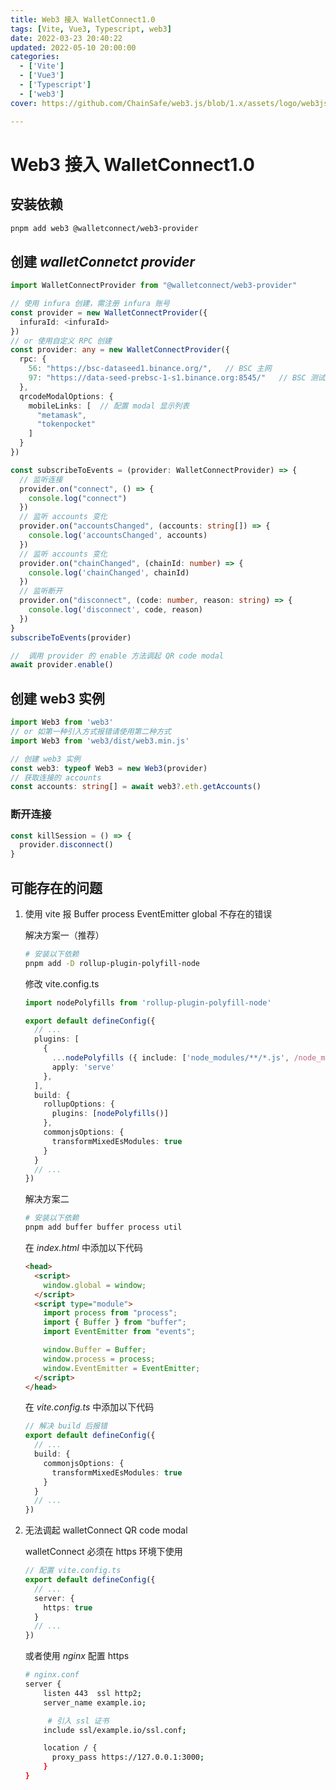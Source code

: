 ```yaml
---
title: Web3 接入 WalletConnect1.0
tags: [Vite, Vue3, Typescript, web3]
date: 2022-03-23 20:40:22
updated: 2022-05-10 20:00:00
categories: 
  - ['Vite']
  - ['Vue3']
  - ['Typescript']
  - ['web3']
cover: https://github.com/ChainSafe/web3.js/blob/1.x/assets/logo/web3js.jpg?raw=true

---
```


# Web3 接入 WalletConnect1.0



## 安装依赖

``` sh
pnpm add web3 @walletconnect/web3-provider
```

## 创建 *walletConnetct provider*

``` ts
import WalletConnectProvider from "@walletconnect/web3-provider"

// 使用 infura 创建，需注册 infura 账号
const provider = new WalletConnectProvider({
  infuraId: <infuraId>
})
// or 使用自定义 RPC 创建
const provider: any = new WalletConnectProvider({
  rpc: {
    56: "https://bsc-dataseed1.binance.org/",	// BSC 主网
    97: "https://data-seed-prebsc-1-s1.binance.org:8545/"	// BSC 测试网
  },
  qrcodeModalOptions: {
    mobileLinks: [	// 配置 modal 显示列表
      "metamask",
      "tokenpocket"
    ]
  }
})

const subscribeToEvents = (provider: WalletConnectProvider) => {
  // 监听连接
  provider.on("connect", () => {
    console.log("connect")
  })
  // 监听 accounts 变化
  provider.on("accountsChanged", (accounts: string[]) => {
    console.log('accountsChanged', accounts)
  })
  // 监听 accounts 变化
  provider.on("chainChanged", (chainId: number) => {
    console.log('chainChanged', chainId)
  })
  // 监听断开
  provider.on("disconnect", (code: number, reason: string) => {
    console.log('disconnect', code, reason)
  })
}
subscribeToEvents(provider)

//  调用 provider 的 enable 方法调起 QR code modal
await provider.enable()
```

## 创建 web3 实例

``` ts
import Web3 from 'web3'
// or 如第一种引入方式报错请使用第二种方式
import Web3 from 'web3/dist/web3.min.js'

// 创建 web3 实例
const web3: typeof Web3 = new Web3(provider)
// 获取连接的 accounts
const accounts: string[] = await web3?.eth.getAccounts()
```

### 断开连接

``` ts
const killSession = () => {
  provider.disconnect()
}
```



## 可能存在的问题

1. 使用 vite 报 Buffer process EventEmitter global 不存在的错误

   解决方案一（推荐）

   ``` sh
   # 安装以下依赖
   pnpm add -D rollup-plugin-polyfill-node
   ```

   修改 vite.config.ts

   ``` ts
   import nodePolyfills from 'rollup-plugin-polyfill-node'
   
   export default defineConfig({
     // ...
     plugins: [
       {
         ...nodePolyfills ({ include: ['node_modules/**/*.js', /node_modules\/.vite\/.*js/] }),
         apply: 'serve'
       },
     ],
     build: {
       rollupOptions: {
         plugins: [nodePolyfills()]
       },
       commonjsOptions: {
         transformMixedEsModules: true
       }
     }
     // ...
   })
   ```

   

   解决方案二

   ``` sh
   # 安装以下依赖
   pnpm add buffer buffer process util
   ```

   在 *index.html* 中添加以下代码

   ``` html
   <head>
     <script>
       window.global = window;
     </script>
     <script type="module">
       import process from "process";
       import { Buffer } from "buffer";
       import EventEmitter from "events";
   
       window.Buffer = Buffer;
       window.process = process;
       window.EventEmitter = EventEmitter;
     </script>  
   </head>
   ```

   在 *vite.config.ts* 中添加以下代码

   ``` ts
   // 解决 build 后报错
   export default defineConfig({
     // ...
     build: {
       commonjsOptions: {
         transformMixedEsModules: true
       }
     }
     // ...
   })
   
   ```

2. 无法调起 walletConnect QR code modal

   walletConnect 必须在 https 环境下使用

   ``` ts
   // 配置 vite.config.ts
   export default defineConfig({
     // ...
     server: {
       https: true
     }
     // ...
   })
   ```

   或者使用 *nginx* 配置 https

   ``` sh
   # nginx.conf
   server {
       listen 443  ssl http2;
       server_name example.io;
   
   		# 引入 ssl 证书
       include ssl/example.io/ssl.conf;
   
       location / {
         proxy_pass https://127.0.0.1:3000;
       }
   }
   ```

   
